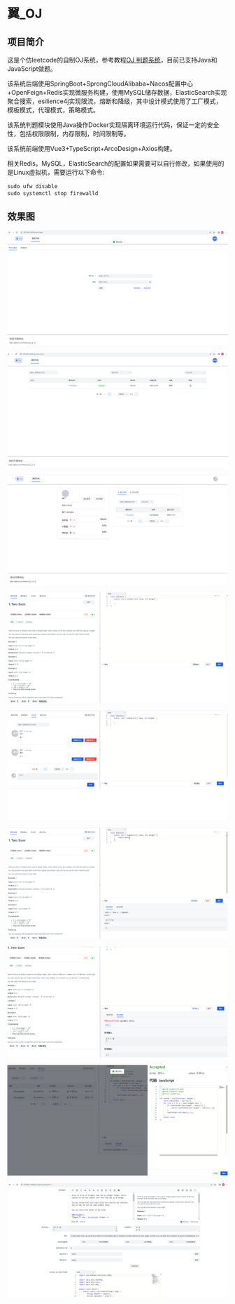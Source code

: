 # 翼_OJ

## 项目简介

这是个仿leetcode的自制OJ系统，参考教程[OJ 判题系统](https://www.codefather.cn/oj-%E5%88%A4%E9%A2%98%E7%B3%BB%E7%BB%9F/)，目前已支持Java和JavaScript做题。

该系统后端使用SpringBoot+SprongCloudAlibaba+Nacos配置中心+OpenFeign+Redis实现微服务构建，使用MySQL储存数据，ElasticSearch实现聚合搜索，esilience4j实现限流，熔断和降级，其中设计模式使用了工厂模式，模板模式，代理模式，策略模式。

该系统判题模块使用Java操作Docker实现隔离环境运行代码，保证一定的安全性，包括权限限制，内存限制，时间限制等。

该系统前端使用Vue3+TypeScript+ArcoDesign+Axios构建。

相关Redis，MySQL，ElasticSearch的配置如果需要可以自行修改，如果使用的是Linux虚拟机，需要运行以下命令:

```
sudo ufw disable
sudo systemctl stop firewalld
```

## 效果图
![效果图1](./imgs/1.png)

![效果图2](./imgs/2.png)

![效果图3](./imgs/3.png)

![效果图4](./imgs/4.png)

![效果图5](./imgs/5.png)

![效果图6](./imgs/6.png)

![效果图7](./imgs/7.png)

![效果图8](./imgs/8.png)

![效果图9](./imgs/9.png)

